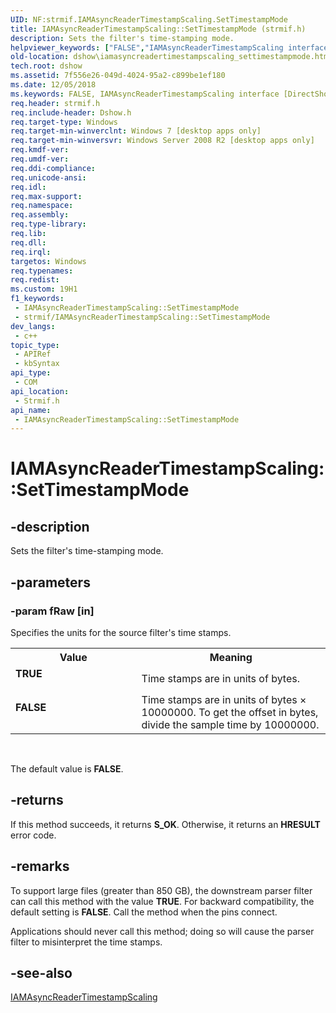 ```yaml
---
UID: NF:strmif.IAMAsyncReaderTimestampScaling.SetTimestampMode
title: IAMAsyncReaderTimestampScaling::SetTimestampMode (strmif.h)
description: Sets the filter's time-stamping mode.
helpviewer_keywords: ["FALSE","IAMAsyncReaderTimestampScaling interface [DirectShow]","SetTimestampMode method","IAMAsyncReaderTimestampScaling.SetTimestampMode","IAMAsyncReaderTimestampScaling::SetTimestampMode","SetTimestampMode","SetTimestampMode method [DirectShow]","SetTimestampMode method [DirectShow]","IAMAsyncReaderTimestampScaling interface","TRUE","dshow.iamasyncreadertimestampscaling_settimestampmode","strmif/IAMAsyncReaderTimestampScaling::SetTimestampMode"]
old-location: dshow\iamasyncreadertimestampscaling_settimestampmode.htm
tech.root: dshow
ms.assetid: 7f556e26-049d-4024-95a2-c899be1ef180
ms.date: 12/05/2018
ms.keywords: FALSE, IAMAsyncReaderTimestampScaling interface [DirectShow],SetTimestampMode method, IAMAsyncReaderTimestampScaling.SetTimestampMode, IAMAsyncReaderTimestampScaling::SetTimestampMode, SetTimestampMode, SetTimestampMode method [DirectShow], SetTimestampMode method [DirectShow],IAMAsyncReaderTimestampScaling interface, TRUE, dshow.iamasyncreadertimestampscaling_settimestampmode, strmif/IAMAsyncReaderTimestampScaling::SetTimestampMode
req.header: strmif.h
req.include-header: Dshow.h
req.target-type: Windows
req.target-min-winverclnt: Windows 7 [desktop apps only]
req.target-min-winversvr: Windows Server 2008 R2 [desktop apps only]
req.kmdf-ver: 
req.umdf-ver: 
req.ddi-compliance: 
req.unicode-ansi: 
req.idl: 
req.max-support: 
req.namespace: 
req.assembly: 
req.type-library: 
req.lib: 
req.dll: 
req.irql: 
targetos: Windows
req.typenames: 
req.redist: 
ms.custom: 19H1
f1_keywords:
 - IAMAsyncReaderTimestampScaling::SetTimestampMode
 - strmif/IAMAsyncReaderTimestampScaling::SetTimestampMode
dev_langs:
 - c++
topic_type:
 - APIRef
 - kbSyntax
api_type:
 - COM
api_location:
 - Strmif.h
api_name:
 - IAMAsyncReaderTimestampScaling::SetTimestampMode
---
```


# IAMAsyncReaderTimestampScaling::SetTimestampMode


## -description

Sets the filter's time-stamping mode.

## -parameters

### -param fRaw [in]

Specifies the units for the source filter's time stamps.

<table>
<tr>
<th>Value</th>
<th>Meaning</th>
</tr>
<tr>
<td width="40%"><a id="TRUE"></a><a id="true"></a><dl>
<dt><b><b>TRUE</b></b></dt>
</dl>
</td>
<td width="60%">
Time stamps are in units of bytes.

</td>
</tr>
<tr>
<td width="40%"><a id="FALSE"></a><a id="false"></a><dl>
<dt><b><b>FALSE</b></b></dt>
</dl>
</td>
<td width="60%">
Time stamps are in units of bytes × 10000000. To get the offset in bytes, divide the sample time by 10000000.

</td>
</tr>
</table>
 

The default value is <b>FALSE</b>.

## -returns

If this method succeeds, it returns <b xmlns:loc="http://microsoft.com/wdcml/l10n">S_OK</b>. Otherwise, it returns an <b xmlns:loc="http://microsoft.com/wdcml/l10n">HRESULT</b> error code.

## -remarks

To support large files (greater than 850 GB), the downstream parser filter can call this method with the value <b>TRUE</b>. For backward compatibility, the default setting is <b>FALSE</b>. Call the method when the pins connect.

Applications should never call this method; doing so will cause the parser filter to misinterpret the time stamps.

## -see-also

<a href="/windows/desktop/api/strmif/nn-strmif-iamasyncreadertimestampscaling">IAMAsyncReaderTimestampScaling</a>

